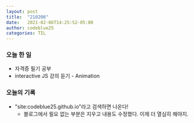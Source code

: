 ```yaml
---
layout: post
title:  "210206"
date:   2021-02-06T14:25:52-05:00
author: codeblue25
categories: TIL
---
```


<h3>오늘 한 일</h3>

* 자격증 필기 공부
* interactive JS 강의 듣기 - Animation


<h3>오늘의 기록</h3>

* "site:codeblue25.github.io"라고 검색하면 나온다!
  * 블로그에서 필요 없는 부분은 지우고 내용도 수정했다. 이제 더 열심히 해야지.
